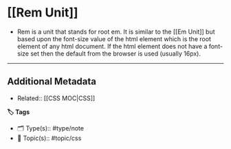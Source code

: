 # [[Rem Unit]]

- Rem is a unit that stands for root em. It is similar to the [[Em Unit]] but based upon the font-size value of the html element which is the root element of any html document. If the html element does not have a font-size set then the default from the browser is used (usually 16px).

---

## Additional Metadata

- Related:: [[CSS MOC|CSS]]

**🏷 Tags**

- 🗂 Type(s):: #type/note
- 💬 Topic(s):: #topic/css